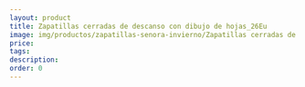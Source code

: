 ```yaml
---
layout: product
title: Zapatillas cerradas de descanso con dibujo de hojas_26Eu
image: img/productos/zapatillas-senora-invierno/Zapatillas cerradas de descanso con dibujo de hojas_26Eu.jpeg
price: 
tags: 
description: 
order: 0
---
```

